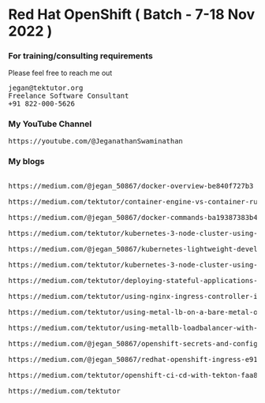 # Red Hat OpenShift ( Batch - 7-18 Nov 2022 )

### For training/consulting requirements
Please feel free to reach me out
<pre>
jegan@tektutor.org
Freelance Software Consultant
+91 822-000-5626
</pre>

### My YouTube Channel
<pre>
https://youtube.com/@JeganathanSwaminathan
</pre>

### My blogs
<pre>

https://medium.com/@jegan_50867/docker-overview-be840f727b3

https://medium.com/tektutor/container-engine-vs-container-runtime-667a99042f3

https://medium.com/@jegan_50867/docker-commands-ba19387383b4

https://medium.com/tektutor/kubernetes-3-node-cluster-using-k3s-with-docker-e325cc82fd50

https://medium.com/@jegan_50867/kubernetes-lightweight-developer-setup-using-rancher-k3d-a3a94e9b5eb4

https://medium.com/tektutor/kubernetes-3-node-cluster-using-k3s-with-docker-e325cc82fd50

https://medium.com/tektutor/deploying-stateful-applications-in-kubernetes-8ffd46920b55

https://medium.com/tektutor/using-nginx-ingress-controller-in-kubernetes-bare-metal-setup-890eb4e7772

https://medium.com/tektutor/using-metal-lb-on-a-bare-metal-onprem-kubernetes-setup-6d036af1d20c

https://medium.com/tektutor/using-metallb-loadbalancer-with-bare-metal-openshift-onprem-4230944bfa35

https://medium.com/@jegan_50867/openshift-secrets-and-configmap-223f1815bf8a

https://medium.com/@jegan_50867/redhat-openshift-ingress-e91f27a35773

https://medium.com/tektutor/openshift-ci-cd-with-tekton-faa88ba45656

https://medium.com/tektutor
</pre>

